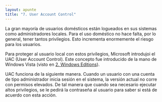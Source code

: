 ```yaml
---
layout: apunte
title: "7. User Account Control"
---
```


La gran mayoría de usuarios domésticos están logueados en sus sistemas como administradores locales. Para el uso doméstico no hace falta, por lo general, tener tantos privilegios. Esto incrementa enormemente el riesgo para los usuarios.

Para proteger al usuario local con estos privilegios, Microsoft introdujoi el UAC (User Account Control). Este concepto fue introducido de la mano de Windows Vista (visto en [2. Windows Editions](/apuntes/thm/1-pre-security/5-windows-fundamentals/1-windows-fundamentals-part-1/2-windows-editions/)).

UAC funciona de la siguiente manera. Cuando un usuario con una cuenta de tipo administrador inicia sesión en el sistema, la versión actual no corre con permisos elevados. De tal manera que cuando sea necesario ejecutar altos privilegios, se le pedirá la contraseña al usuario para saber si está de acuerdo con esta acción.